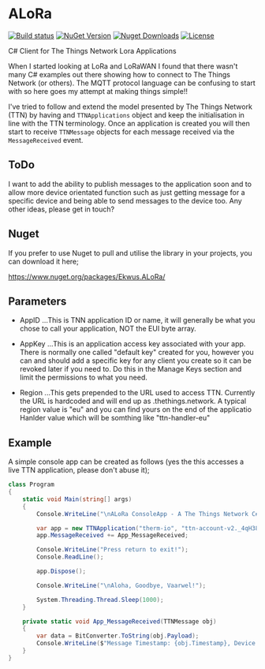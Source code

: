# ALoRa

[![Build status](https://ci.appveyor.com/api/projects/status/a25p781igvbic443/branch/master?svg=true)](https://ci.appveyor.com/project/ekwus/alora/branch/master)
[![NuGet Version](https://img.shields.io/nuget/v/Ekwus.ALoRa.svg)](https://www.nuget.org/packages?q=Ekwus.ALoRa)
[![Nuget Downloads](https://img.shields.io/nuget/dt/Ekwus.ALoRa.svg)](https://www.nuget.org/packages?q=Ekwus.ALoRa)
[![License](https://img.shields.io/github/license/ekwus/ALoRa.svg)](https://raw.githubusercontent.com/ekwus/ALoRa/master/LICENSE)

C# Client for The Things Network Lora Applications

When I started looking at LoRa and LoRaWAN I found that there wasn't many C# examples out there showing how to connect
to The Things Network (or others). The MQTT protocol language can be confusing to start with so here goes my attempt at
making things simple!!

I've tried to follow and extend the model presented by The Things Network (TTN) by having and `TTNApplications` object
and keep the initialisation in line with the TTN terminology. Once an application is created you will then start to
receive `TTNMessage` objects for each message received via the `MessageReceived` event.

## ToDo

I want to add the ability to publish messages to the application soon and to allow more device orientated function such
as just getting message for a specific device and being able to send messages to the device too. Any other ideas, please
get in touch?

## Nuget

If you prefer to use Nuget to pull and utilise the library in your projects, you can download it here;

https://www.nuget.org/packages/Ekwus.ALoRa/

## Parameters

* AppID
  ...This is TNN application ID or name, it will generally be what you chose to call your application, NOT the EUI byte
  array.

* AppKey
  ...This is an application access key associated with your app. There is normally one called "default key" created for
  you, however you can and should add a specific key for any client you create so it can be revoked later if you need
  to. Do this in the Manage Keys section and limit the permissions to what you need.

* Region
  ...This gets prepended to the URL used to access TTN. Currently the URL is hardcoded and will end up as <region>
  .thethings.network. A typical region value is "eu" and you can find yours on the end of the applicatio Hanlder value
  which will be somthing like "ttn-handler-eu"

## Example

A simple console app can be created as follows (yes the this accesses a live TTN application, please don't abuse it);

```C#
class Program
{
    static void Main(string[] args)
    {
        Console.WriteLine("\nALoRa ConsoleApp - A The Things Network C# Library\n");

        var app = new TTNApplication("therm-io", "ttn-account-v2._4qH38SGjH9glrlFITfokDMq4-csR65DrIRFryeZAGY", "eu");
        app.MessageReceived += App_MessageReceived;

        Console.WriteLine("Press return to exit!");
        Console.ReadLine();

        app.Dispose();

        Console.WriteLine("\nAloha, Goodbye, Vaarwel!");

        System.Threading.Thread.Sleep(1000);
    }

    private static void App_MessageReceived(TTNMessage obj)
    {
        var data = BitConverter.ToString(obj.Payload);
        Console.WriteLine($"Message Timestamp: {obj.Timestamp}, Device: {obj.DeviceID}, Topic: {obj.Topic}, Payload: {data}");
    }
}
```
